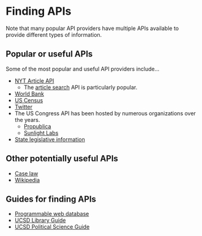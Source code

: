 # Finding APIs

Note that many popular API providers have multiple APIs available to provide different types of information. 

## Popular or useful APIs

Some of the most popular and useful API providers include...
* [NYT Article API](http://developer.nytimes.com/) 
	* The [article search](https://developer.nytimes.com/docs/articlesearch-product/1/overview) API is particularly popular. 
* [World Bank](https://datahelpdesk.worldbank.org/knowledgebase/topics/125589-developer-information)
* [US Census](https://www.census.gov/developers/)
* [Twitter](https://developer.twitter.com/en/docs)
* The US Congress API has been hosted by numerous organizations over the years. 
	* [Propublica](https://projects.propublica.org/api-docs/congress-api/)
	* [Sunlight Labs](https://sunlightlabs.github.io/congress/#more-apis) 
* [State legislative information](https://docs.openstates.org/en/latest/api/)


## Other potentially useful APIs

* [Case law](https://case.law/)
* [Wikipedia](https://www.programmableweb.com/api/wikipedia)



## Guides for finding APIs

* [Programmable web database](https://www.programmableweb.com/category/database/apis?category=20174)
* [UCSD Library Guide](https://ucsd.libguides.com/c.php?g=90743&p=3202435)
* [UCSD Political Science Guide](https://ucsd.libguides.com/c.php?g=90743&p=3202435)

